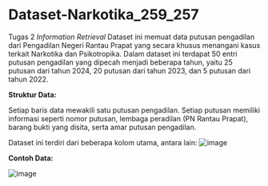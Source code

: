 # Dataset-Narkotika_259_257
Tugas 2 _Information Retrieval_
Dataset ini memuat data putusan pengadilan dari Pengadilan Negeri Rantau Prapat yang secara khusus menangani kasus terkait Narkotika dan Psikotropika. Dalam dataset ini terdapat 50 entri putusan pengadilan yang dipecah menjadi beberapa tahun, yaitu 25 putusan dari tahun 2024, 20 putusan dari tahun 2023, dan 5 putusan dari tahun 2022.



****Struktur Data:****

Setiap baris data mewakili satu putusan pengadilan. Setiap putusan memiliki informasi seperti nomor putusan, lembaga peradilan (PN Rantau Prapat), 
barang bukti yang disita, serta amar putusan pengadilan.

Dataset ini terdiri dari beberapa kolom utama, antara lain:
![image](https://github.com/user-attachments/assets/6c1df937-ec53-4f05-b53f-d3bf75b61560)

****Contoh Data:****

![image](https://github.com/user-attachments/assets/afff9327-291d-4940-9483-695ea956ca3f)

